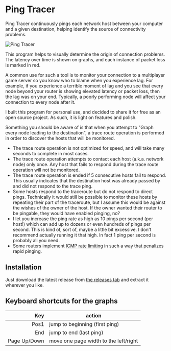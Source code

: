 # Ping Tracer

Ping Tracer continuously pings each network host between your computer and a given destination, helping identify the source of connectivity problems.

![Ping Tracer](http://i.imgur.com/g5jmH0W.png)

This program helps to visually determine the origin of connection problems.  The latency over time is shown on graphs, and each instance of packet loss is marked in red.

A common use for such a tool is to monitor your connection to a multiplayer game server so you know who to blame when you experience lag.  For example, if you experience a terrible moment of lag and you see that every node beyond your router is showing elevated latency or packet loss, then the lag was on your end.  Typically, a poorly performing node will affect your connection to every node after it.

I built this program for personal use, and decided to share it for free as an open source project.  As such, it is light on features and polish.

Something you should be aware of is that when you attempt to "Graph every node leading to the destination", a trace route operation is performed in order to discover the hosts that will be monitored.

* The trace route operation is not optimized for speed, and will take many seconds to complete in most cases.
* The trace route operation attempts to contact each host (a.k.a. network node) only once.  Any host that fails to respond during the trace route operation will not be monitored.
* The trace route operation is ended if 5 consecutive hosts fail to respond.  This usually indicates that the destination host was already passed by and did not respond to the trace ping.
* Some hosts respond to the traceroute but do not respond to direct pings.  Technically it would still be possible to monitor these hosts by repeating their part of the traceroute, but I assume this would be against the wishes of the owner of the host.  If the owner wanted their router to be pingable, they would have enabled pinging, no?
* I let you increase the ping rate as high as 10 pings per second (per host!) which can add up to dozens or even hundreds of pings per second.  This is kind of, sort of, maybe a little bit excessive.  I don't recommend actually running it that high.  In fact 1 ping per second is probably all you need.
* Some routers implement [ICMP rate limiting](https://docs.paloaltonetworks.com/pan-os/10-0/pan-os-admin/networking/session-settings-and-timeouts/icmp/icmpv6-rate-limiting.html) in such a way that penalizes rapid pinging.

## Installation

Just download the latest release from [the releases tab](https://github.com/bp2008/pingtracer/releases) and extract it wherever you like.

## Keyboard shortcuts for the graphs
Key | action
-:|-
Pos1 | jump to beginning (first ping)
End | jump to end (last ping)
Page Up/Down | move one page width to the left/right



